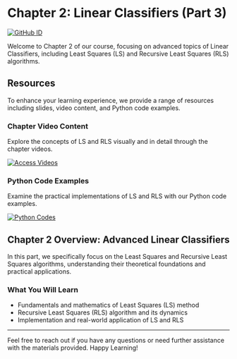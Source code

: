 # Chapter 2: Linear Classifiers (Part 3)
[![GitHub ID](https://img.shields.io/badge/GitHub-sepidehetaati-blue?style=flat&logo=github)](https://github.com/sepidehetaati)

Welcome to Chapter 2 of our course, focusing on advanced topics of Linear Classifiers, including Least Squares (LS) and Recursive Least Squares (RLS) algorithms.

## Resources

To enhance your learning experience, we provide a range of resources including slides, video content, and Python code examples.

### Chapter Video Content

Explore the concepts of LS and RLS visually and in detail through the chapter videos.

[![Access Videos](https://img.shields.io/badge/Access%20Videos-blue?style=for-the-badge&logo=google-drive)](https://drive.google.com/drive/folders/1m78mAmdHf81h_47gx6mIjifBJJFAGMRc?usp=sharing)

### Python Code Examples

Examine the practical implementations of LS and RLS with our Python code examples.

[![Python Codes](https://img.shields.io/badge/Python-Codes-blue?style=for-the-badge&logo=python)](https://drive.google.com/drive/folders/1GEWvWDvsN-hSBeW-82NqwnDG3Pg13dm4?usp=sharing)

## Chapter 2 Overview: Advanced Linear Classifiers

In this part, we specifically focus on the Least Squares and Recursive Least Squares algorithms, understanding their theoretical foundations and practical applications.

### What You Will Learn

- Fundamentals and mathematics of Least Squares (LS) method
- Recursive Least Squares (RLS) algorithm and its dynamics
- Implementation and real-world application of LS and RLS

---

Feel free to reach out if you have any questions or need further assistance with the materials provided. Happy Learning!
